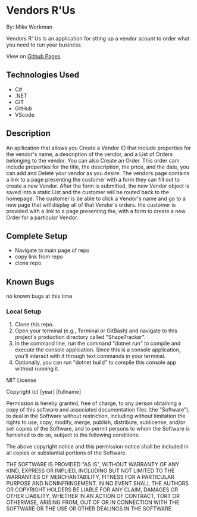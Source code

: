 # Vendors R'Us

By: Mike Workman

Vendors R' Us is an application for stting up a vendor acount to order what you need to run your business.

View on [Github Pages](https://https://workmanmcr.github.io/VendorApp.Solution/)

## **Technologies Used**

- C#
- .NET
- GIT
- GitHub
- VScode

## **Description**
An apllication that allows you Create a Vendor ID that include properties for the vendor's name, a description of the vendor, and a List of Orders belonging to the vendor.
You can also Create an Order. This order cam include properties for the title, the description, the price, and the date, 
you can add and Delete your vendor as you desire. 
The vendors page contains a link to a page presenting the customer with a form they can fill out to create a new Vendor. After the form is submitted, the new Vendor object is saved into a static List and the customer will be routed back to the homepage.
The customer is be able to click a Vendor's name and go to a new page that will display all of that Vendor's orders.
the customer is provided with a link to a page presenting the, with a form to create a new Order for a particular Vendor.
## **Complete Setup**

- Navigate to main page of repo
- copy link from repo
- clone repo 

## **Known Bugs**
no known bugs at this time

### **Local Setup**
1. Clone this repo.
2. Open your terminal (e.g., Terminal or GitBash) and navigate to this project's production directory called "ShapeTracker".
3. In the command line, run the command "dotnet run" to compile and execute the console application. Since this is a console application, you'll interact with it through text commands in your terminal.
4. Optionally, you can run "dotnet build" to compile this console app without running it.

MIT License

Copyright (c) [year] [fullname]

Permission is hereby granted, free of charge, to any person obtaining a copy
of this software and associated documentation files (the "Software"), to deal
in the Software without restriction, including without limitation the rights
to use, copy, modify, merge, publish, distribute, sublicense, and/or sell
copies of the Software, and to permit persons to whom the Software is
furnished to do so, subject to the following conditions:

The above copyright notice and this permission notice shall be included in all
copies or substantial portions of the Software.

THE SOFTWARE IS PROVIDED "AS IS", WITHOUT WARRANTY OF ANY KIND, EXPRESS OR
IMPLIED, INCLUDING BUT NOT LIMITED TO THE WARRANTIES OF MERCHANTABILITY,
FITNESS FOR A PARTICULAR PURPOSE AND NONINFRINGEMENT. IN NO EVENT SHALL THE
AUTHORS OR COPYRIGHT HOLDERS BE LIABLE FOR ANY CLAIM, DAMAGES OR OTHER
LIABILITY, WHETHER IN AN ACTION OF CONTRACT, TORT OR OTHERWISE, ARISING FROM,
OUT OF OR IN CONNECTION WITH THE SOFTWARE OR THE USE OR OTHER DEALINGS IN THE
SOFTWARE.
